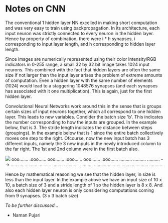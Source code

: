 # Notes on CNN

The conventional 1 hidden layer NN excelled in making short computation and was very easy to train using backpropagation. In its architecture, each input neuron was strictly connected to every neuron in the hidden layer. Hence by property of combination, there were i * h synapses, i corresponding to input layer length, and h corresponding to hidden layer length.

Since images are numerically represented using their color intensity/RGB indicators in 0-255 range, a small 32 by 32 bit image takes 1024 input neurons. This combined with the fact that hidden layers are often the same size if not larger than the input layer arises the problem of extreme amounts of computation. Even a hidden layer with the same number of elements (1024) would lead to a staggering 1048576 synapses (and each synapses has associated with it one multiplication). This is again, just for the first hidden layer.

Convolutional Neural Networks work around this in the sense that is groups certain sizes of input neurons together, which all correspond to one hidden layer. This leads to new variables. Condider the batch size 'b'. This indicates the number corresponding to how the inputs are grouped. In the example below, that is 3. The stride length indicates the distance between steps (groupings). In the example below that is 1 since the entire batch collectively moves one step to the right. Ofcourse, now the new input batch has 3 different inputs, namely the 3 new inputs in the newly introduced column to the far right. The 1st and 2nd column were in the first batch also. 

<img src = 'https://www.moooi.com/sites/default/files/styles/large/public/product-images/random_detail.jpg?itok=ErJveZTY'>
ooo.......      .ooo...... 
ooo.......		  .ooo......
ooo.......	  	.ooo......
..........  		..........
.......... -->	..........
..........      ..........
..........      ..........
..........      ..........
..........      ..........
..........      ..........

Hence by mathematical reasoning we see that the hidden layer, in size is less than the input layer. In the example above we have an input size of 10 x 10, a batch size of 3 and a stride length of 1 so the hidden layer is 8 x 8. And also each hidden layer neuron is only considering computations coming from 9 synapses. (3 x 3 batch size)

*To be further discussed...*


- Naman Pujari

